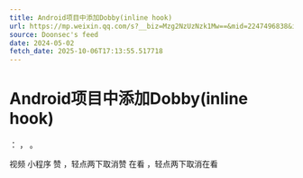 ```yaml
---
title: Android项目中添加Dobby(inline hook)
url: https://mp.weixin.qq.com/s?__biz=Mzg2NzUzNzk1Mw==&mid=2247496838&idx=1&sn=4c0441e1c05682598393f52c6c56385f
source: Doonsec's feed
date: 2024-05-02
fetch_date: 2025-10-06T17:13:55.517718
---
```


# Android项目中添加Dobby(inline hook)

：
，
。

视频
小程序
赞
，轻点两下取消赞
在看
，轻点两下取消在看